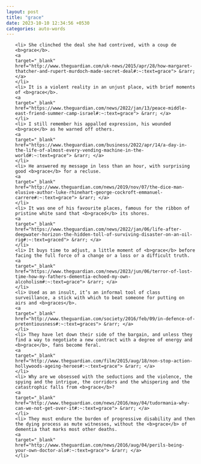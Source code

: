 ```yaml
---
layout: post
title: "grace"
date: 2023-10-10 12:34:56 +0530
categories: auto-words
---
```

<ol>

    <li> She clinched the deal she had contrived, with a coup de <b>grace</b>.
    <a 
    target="_blank" 
    href="http://www.theguardian.com/uk-news/2015/apr/28/how-margaret-thatcher-and-rupert-murdoch-made-secret-deal#:~:text=grace"> &rarr; </a>
    </li>
    <li> It is a violent reality in an unjust place, with brief moments of <b>grace</b>.
    <a 
    target="_blank" 
    href="https://www.theguardian.com/news/2022/jan/13/peace-middle-east-friend-summer-camp-israel#:~:text=grace"> &rarr; </a>
    </li>
    <li> I still remember his appalled expression, his wounded <b>grace</b> as he warned off others.
    <a 
    target="_blank" 
    href="https://www.theguardian.com/business/2022/apr/14/a-day-in-the-life-of-almost-every-vending-machine-in-the-world#:~:text=grace"> &rarr; </a>
    </li>
    <li> He answered my message in less than an hour, with surprising good <b>grace</b> for a recluse.
    <a 
    target="_blank" 
    href="http://www.theguardian.com/news/2019/nov/07/the-dice-man-elusive-author-luke-rhinehart-george-cockroft-emmanuel-carrere#:~:text=grace"> &rarr; </a>
    </li>
    <li> It was one of his favourite places, famous for the ribbon of pristine white sand that <b>graced</b> its shores.
    <a 
    target="_blank" 
    href="https://www.theguardian.com/news/2022/jan/06/life-after-deepwater-horizon-the-hidden-toll-of-surviving-disaster-on-an-oil-rig#:~:text=graced"> &rarr; </a>
    </li>
    <li> It buys time to adjust, a little moment of <b>grace</b> before facing the full force of a change or a loss or a difficult truth.
    <a 
    target="_blank" 
    href="https://www.theguardian.com/news/2023/jun/06/terror-of-lost-time-how-my-fathers-dementia-echoed-my-own-alcoholism#:~:text=grace"> &rarr; </a>
    </li>
    <li> Used as an insult, it’s an informal tool of class surveillance, a stick with which to beat someone for putting on airs and <b>graces</b>.
    <a 
    target="_blank" 
    href="http://www.theguardian.com/society/2016/feb/09/in-defence-of-pretentiousness#:~:text=graces"> &rarr; </a>
    </li>
    <li> They have let down their side of the bargain, and unless they find a way to negotiate a new contract with a degree of energy and <b>grace</b>, fans become feral.
    <a 
    target="_blank" 
    href="http://www.theguardian.com/film/2015/aug/18/non-stop-action-hollywoods-ageing-heroes#:~:text=grace"> &rarr; </a>
    </li>
    <li> Why are we obsessed with the seductions and the violence, the spying and the intrigue, the corridors and the whispering and the catastrophic falls from <b>grace</b>?
    <a 
    target="_blank" 
    href="http://www.theguardian.com/news/2016/may/04/tudormania-why-can-we-not-get-over-it#:~:text=grace"> &rarr; </a>
    </li>
    <li> They must endure the burden of progressive disability and then the dying process as mute witnesses, without the <b>grace</b> of dementia that marks most other deaths.
    <a 
    target="_blank" 
    href="http://www.theguardian.com/news/2016/aug/04/perils-being-your-own-doctor-als#:~:text=grace"> &rarr; </a>
    </li>